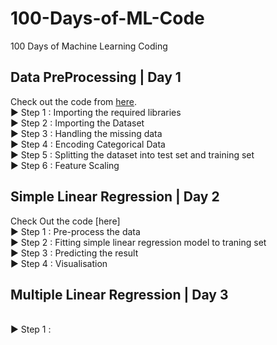 # 100-Days-of-ML-Code
100 Days of Machine Learning Coding

## Data PreProcessing | Day 1
Check out the code from [here](https://github.com/omagrawal1111/100-Days-of-ML-Code/blob/main/Day_1_DataPreprocessing.md).
<br> ▶ Step 1 : Importing the required libraries
<br> ▶ Step 2 : Importing the Dataset
<br> ▶ Step 3 : Handling the missing data
<br> ▶ Step 4 : Encoding Categorical Data
<br> ▶ Step 5 : Splitting the dataset into test set and training set
<br> ▶ Step 6 : Feature Scaling

## Simple Linear Regression | Day 2
Check Out the code [here]
<br> ▶ Step 1 : Pre-process the data
<br> ▶ Step 2 : Fitting simple linear regression model to traning set
<br> ▶ Step 3 : Predicting the result
<br> ▶ Step 4 : Visualisation

## Multiple Linear Regression | Day 3
<br> ▶ Step 1 :
 
